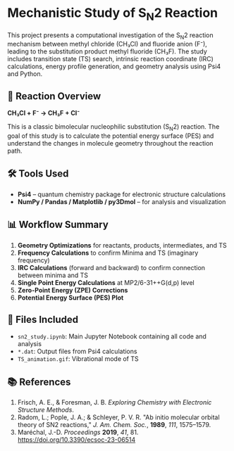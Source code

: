 # Mechanistic Study of S<sub>N</sub>2 Reaction

This project presents a computational investigation of the S<sub>N</sub>2 reaction mechanism between methyl chloride (CH₃Cl) and fluoride anion (F⁻), leading to the substitution product methyl fluoride (CH₃F). The study includes transition state (TS) search, intrinsic reaction coordinate (IRC) calculations, energy profile generation, and geometry analysis using Psi4 and Python.

## 🧪 Reaction Overview

**CH₃Cl + F⁻ → CH₃F + Cl⁻**

This is a classic bimolecular nucleophilic substitution (S<sub>N</sub>2) reaction. The goal of this study is to calculate the potential energy surface (PES) and understand the changes in molecule geometry throughout the reaction path.

## 🛠 Tools Used

- **Psi4** – quantum chemistry package for electronic structure calculations
- **NumPy / Pandas / Matplotlib / py3Dmol** – for analysis and visualization

## 📊 Workflow Summary

1. **Geometry Optimizations** for reactants, products, intermediates, and TS
2. **Frequency Calculations** to confirm Minima and TS (imaginary frequency)
3. **IRC Calculations** (forward and backward) to confirm connection between minima and TS
4. **Single Point Energy Calculations** at MP2/6-31++G(d,p) level
5. **Zero-Point Energy (ZPE) Corrections**
6. **Potential Energy Surface (PES) Plot**

## 📄 Files Included

- `sn2_study.ipynb`: Main Jupyter Notebook containing all code and analysis
- `*.dat`: Output files from Psi4 calculations
- `TS_animation.gif`: Vibrational mode of TS

## 📚 References

1. Frisch, A. E., & Foresman, J. B. *Exploring Chemistry with Electronic Structure Methods*.
2. Radom, L.; Pople, J. A.; & Schleyer, P. V. R. "Ab initio molecular orbital theory of SN2 reactions," *J. Am. Chem. Soc.*, **1989**, *111*, 1575–1579.
3. Maréchal, J.-D. *Proceedings* **2019**, *41*, 81. https://doi.org/10.3390/ecsoc-23-06514

